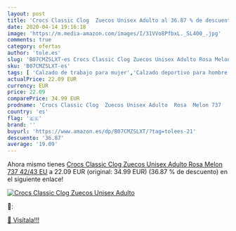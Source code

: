 ```yaml
---
layout: post
title: 'Crocs Classic Clog  Zuecos Unisex Adulto al 36.87 % de descuento'
date: 2020-04-14 19:16:18
image: 'https://m.media-amazon.com/images/I/31VVo8PfbxL._SL400_.jpg'
comments: true
category: ofertas
author: 'tole.es'
slug: 'B07CMZSLXT-es Crocs Classic Clog Zuecos Unisex Adulto Rosa Melon 737...'
sku: 'B07CMZSLXT-es'
tags: [ 'Calzado de trabajo para mujer','Calzado deportivo para hombre','Calzado sanitario y de hostelería para mujer','Chanclas y sandalias de piscina para hombre','Sandalias y chanclas para niña','Zapatillas y calzado deportivo para hombre','Zapatos','Zapatos para hombre','Zapatos para mujer','Zapatos para niñas pequeñas','Zapatos y complementos','Zuecos sanitarios y de hostelería para mujer','Zuecos y mules para hombre','zuecos', ]
actualPrice: 22.09 EUR
currency: EUR
price: 22.09
comparePrice: 34.99 EUR
prodname: 'Crocs Classic Clog  Zuecos Unisex Adulto  Rosa  Melon 737   42/43 EU'
country: 'es'
flag: '🇪🇸'
brand: ''
buyurl: 'https://www.amazon.es/dp/B07CMZSLXT/?tag=tolees-21'
descuento: '36.87'
average: '19.09'
---
```


Ahora mismo tienes [Crocs Classic Clog  Zuecos Unisex Adulto  Rosa  Melon 737   42/43 EU](https://www.amazon.es/dp/B07CMZSLXT/?tag=tolees-21) a 22.09 EUR (original: 34.99 EUR) (36.87 %  de descuento) en el siguiente enlace!

[![Crocs Classic Clog  Zuecos Unisex Adulto](https://m.media-amazon.com/images/I/31VVo8PfbxL._SL400_.jpg)](https://www.amazon.es/dp/B07CMZSLXT/?tag=tolees-21)

🔎:


[🛒 Visítala!!!](https://www.amazon.es/dp/B07CMZSLXT/?tag=tolees-21)
